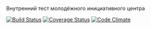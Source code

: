 Внутренний тест молодёжного инициативного центра

[![Build Status](https://travis-ci.org/ulmic/mic_test.png?branch=master)](https://travis-ci.org/ulmic/mic_test)
[![Coverage Status](https://coveralls.io/repos/ulmic/mic_test/badge.png)](https://coveralls.io/r/ulmic/mic_test)
[![Code Climate](https://codeclimate.com/github/ulmic/mic_test.png)](https://codeclimate.com/github/ulmic/mic_test)
